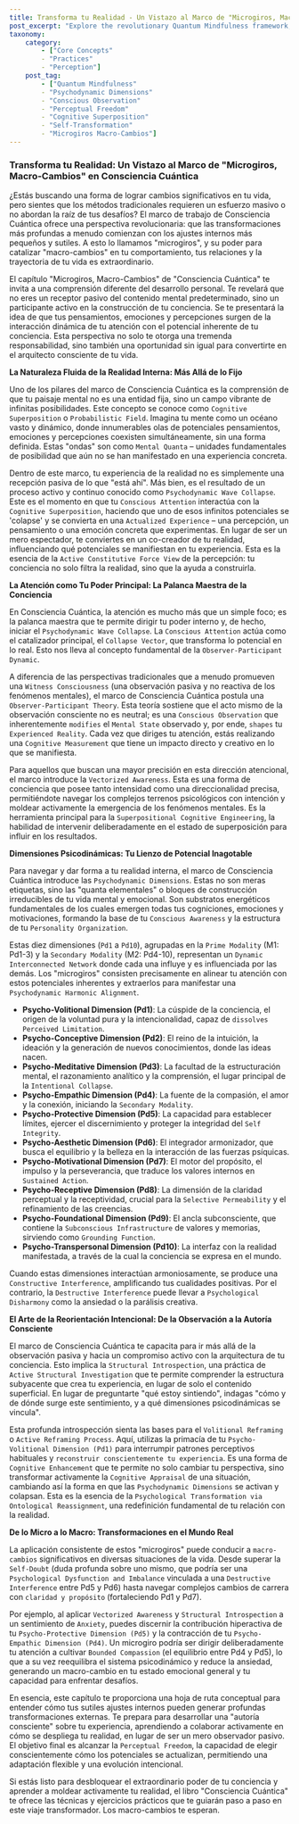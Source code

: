 ```yaml
---
title: Transforma tu Realidad - Un Vistazo al Marco de "Microgiros, Macro-Cambios" en Consciencia Cuántica
post_excerpt: "Explore the revolutionary Quantum Mindfulness framework, where profound life transformations ('macro-changes') begin with subtle internal adjustments ('micro-spins'). This post delves into how conscious attention and understanding of psychodynamic dimensions empower you to actively architect your reality, moving beyond passive observation to intentional self-authorship."
taxonomy:
    category:
        - ["Core Concepts"
        - "Practices"
        - "Perception"]
    post_tag:
        - ["Quantum Mindfulness"
        - "Psychodynamic Dimensions"
        - "Conscious Observation"
        - "Perceptual Freedom"
        - "Cognitive Superposition"
        - "Self-Transformation"
        - "Microgiros Macro-Cambios"]
---
```

### Transforma tu Realidad: Un Vistazo al Marco de "Microgiros, Macro-Cambios" en Consciencia Cuántica

¿Estás buscando una forma de lograr cambios significativos en tu vida, pero sientes que los métodos tradicionales requieren un esfuerzo masivo o no abordan la raíz de tus desafíos? El marco de trabajo de Consciencia Cuántica ofrece una perspectiva revolucionaria: que las transformaciones más profundas a menudo comienzan con los ajustes internos más pequeños y sutiles. A esto lo llamamos "microgiros", y su poder para catalizar "macro-cambios" en tu comportamiento, tus relaciones y la trayectoria de tu vida es extraordinario.

El capítulo "Microgiros, Macro-Cambios" de "Consciencia Cuántica" te invita a una comprensión diferente del desarrollo personal. Te revelará que no eres un receptor pasivo del contenido mental predeterminado, sino un participante activo en la construcción de tu conciencia. Se te presentará la idea de que tus pensamientos, emociones y percepciones surgen de la interacción dinámica de tu atención con el potencial inherente de tu conciencia. Esta perspectiva no solo te otorga una tremenda responsabilidad, sino también una oportunidad sin igual para convertirte en el arquitecto consciente de tu vida.

**La Naturaleza Fluida de la Realidad Interna: Más Allá de lo Fijo**

Uno de los pilares del marco de Consciencia Cuántica es la comprensión de que tu paisaje mental no es una entidad fija, sino un campo vibrante de infinitas posibilidades. Este concepto se conoce como `Cognitive Superposition` o `Probabilistic Field`. Imagina tu mente como un océano vasto y dinámico, donde innumerables olas de potenciales pensamientos, emociones y percepciones coexisten simultáneamente, sin una forma definida. Estas "ondas" son como `Mental Quanta` – unidades fundamentales de posibilidad que aún no se han manifestado en una experiencia concreta.

Dentro de este marco, tu experiencia de la realidad no es simplemente una recepción pasiva de lo que "está ahí". Más bien, es el resultado de un proceso activo y continuo conocido como `Psychodynamic Wave Collapse`. Este es el momento en que tu `Conscious Attention` interactúa con la `Cognitive Superposition`, haciendo que uno de esos infinitos potenciales se 'colapse' y se convierta en una `Actualized Experience` – una percepción, un pensamiento o una emoción concreta que experimentas. En lugar de ser un mero espectador, te conviertes en un co-creador de tu realidad, influenciando qué potenciales se manifiestan en tu experiencia. Esta es la esencia de la `Active Constitutive Force View` de la percepción: tu conciencia no solo filtra la realidad, sino que la ayuda a construirla.

**La Atención como Tu Poder Principal: La Palanca Maestra de la Conciencia**

En Consciencia Cuántica, la atención es mucho más que un simple foco; es la palanca maestra que te permite dirigir tu poder interno y, de hecho, iniciar el `Psychodynamic Wave Collapse`. La `Conscious Attention` actúa como el catalizador principal, el `Collapse Vector`, que transforma lo potencial en lo real. Esto nos lleva al concepto fundamental de la `Observer-Participant Dynamic`.

A diferencia de las perspectivas tradicionales que a menudo promueven una `Witness Consciousness` (una observación pasiva y no reactiva de los fenómenos mentales), el marco de Consciencia Cuántica postula una `Observer-Participant Theory`. Esta teoría sostiene que el acto mismo de la observación consciente no es neutral; es una `Conscious Observation` que inherentemente `modifies` el `Mental State` observado y, por ende, `shapes` tu `Experienced Reality`. Cada vez que diriges tu atención, estás realizando una `Cognitive Measurement` que tiene un impacto directo y creativo en lo que se manifiesta.

Para aquellos que buscan una mayor precisión en esta dirección atencional, el marco introduce la `Vectorized Awareness`. Esta es una forma de conciencia que posee tanto intensidad como una direccionalidad precisa, permitiéndote navegar los complejos terrenos psicológicos con intención y moldear activamente la emergencia de los fenómenos mentales. Es la herramienta principal para la `Superpositional Cognitive Engineering`, la habilidad de intervenir deliberadamente en el estado de superposición para influir en los resultados.

**Dimensiones Psicodinámicas: Tu Lienzo de Potencial Inagotable**

Para navegar y dar forma a tu realidad interna, el marco de Consciencia Cuántica introduce las `Psychodynamic Dimensions`. Estas no son meras etiquetas, sino las "quanta elementales" o bloques de construcción irreducibles de tu vida mental y emocional. Son substratos energéticos fundamentales de los cuales emergen todas tus cogniciones, emociones y motivaciones, formando la base de tu `Conscious Awareness` y la estructura de tu `Personality Organization`.

Estas diez dimensiones (`Pd1` a `Pd10`), agrupadas en la `Prime Modality` (M1: Pd1-3) y la `Secondary Modality` (M2: Pd4-10), representan un `Dynamic Interconnected Network` donde cada una influye y es influenciada por las demás. Los "microgiros" consisten precisamente en alinear tu atención con estos potenciales inherentes y extraerlos para manifestar una `Psychodynamic Harmonic Alignment`.

*   **Psycho-Volitional Dimension (Pd1)**: La cúspide de la conciencia, el origen de la voluntad pura y la intencionalidad, capaz de `dissolves` `Perceived Limitation`.
*   **Psycho-Conceptive Dimension (Pd2)**: El reino de la intuición, la ideación y la generación de nuevos conocimientos, donde las ideas nacen.
*   **Psycho-Meditative Dimension (Pd3)**: La facultad de la estructuración mental, el razonamiento analítico y la comprensión, el lugar principal de la `Intentional Collapse`.
*   **Psycho-Empathic Dimension (Pd4)**: La fuente de la compasión, el amor y la conexión, iniciando la `Secondary Modality`.
*   **Psycho-Protective Dimension (Pd5)**: La capacidad para establecer límites, ejercer el discernimiento y proteger la integridad del `Self Integrity`.
*   **Psycho-Aesthetic Dimension (Pd6)**: El integrador armonizador, que busca el equilibrio y la belleza en la interacción de las fuerzas psíquicas.
*   **Psycho-Motivational Dimension (Pd7)**: El motor del propósito, el impulso y la perseverancia, que traduce los valores internos en `Sustained Action`.
*   **Psycho-Receptive Dimension (Pd8)**: La dimensión de la claridad perceptual y la receptividad, crucial para la `Selective Permeability` y el refinamiento de las creencias.
*   **Psycho-Foundational Dimension (Pd9)**: El ancla subconsciente, que contiene la `Subconscious Infrastructure` de valores y memorias, sirviendo como `Grounding Function`.
*   **Psycho-Transpersonal Dimension (Pd10)**: La interfaz con la realidad manifestada, a través de la cual la conciencia se expresa en el mundo.

Cuando estas dimensiones interactúan armoniosamente, se produce una `Constructive Interference`, amplificando tus cualidades positivas. Por el contrario, la `Destructive Interference` puede llevar a `Psychological Disharmony` como la ansiedad o la parálisis creativa.

**El Arte de la Reorientación Intencional: De la Observación a la Autoría Consciente**

El marco de Consciencia Cuántica te capacita para ir más allá de la observación pasiva y hacia un compromiso activo con la arquitectura de tu conciencia. Esto implica la `Structural Introspection`, una práctica de `Active Structural Investigation` que te permite comprender la estructura subyacente que crea tu experiencia, en lugar de solo el contenido superficial. En lugar de preguntarte "qué estoy sintiendo", indagas "cómo y de dónde surge este sentimiento, y a qué dimensiones psicodinámicas se vincula".

Esta profunda introspección sienta las bases para el `Volitional Reframing` o `Active Reframing Process`. Aquí, utilizas la primacía de tu `Psycho-Volitional Dimension (Pd1)` para interrumpir patrones perceptivos habituales y `reconstruir conscientemente tu experiencia`. Es una forma de `Cognitive Enhancement` que te permite no solo cambiar tu perspectiva, sino transformar activamente la `Cognitive Appraisal` de una situación, cambiando así la forma en que las `Psychodynamic Dimensions` se activan y colapsan. Esta es la esencia de la `Psychological Transformation via Ontological Reassignment`, una redefinición fundamental de tu relación con la realidad.

**De lo Micro a lo Macro: Transformaciones en el Mundo Real**

La aplicación consistente de estos "microgiros" puede conducir a `macro-cambios` significativos en diversas situaciones de la vida. Desde superar la `Self-Doubt` (duda profunda sobre uno mismo, que podría ser una `Psychological Dysfunction and Imbalance` vinculada a una `Destructive Interference` entre Pd5 y Pd6) hasta navegar complejos cambios de carrera con `claridad y propósito` (fortaleciendo Pd1 y Pd7).

Por ejemplo, al aplicar `Vectorized Awareness` y `Structural Introspection` a un sentimiento de `Anxiety`, puedes discernir la contribución hiperactiva de tu `Psycho-Protective Dimension (Pd5)` y la contracción de tu `Psycho-Empathic Dimension (Pd4)`. Un microgiro podría ser dirigir deliberadamente tu atención a cultivar `Bounded Compassion` (el equilibrio entre Pd4 y Pd5), lo que a su vez reequilibra el sistema psicodinámico y reduce la ansiedad, generando un macro-cambio en tu estado emocional general y tu capacidad para enfrentar desafíos.

En esencia, este capítulo te proporciona una hoja de ruta conceptual para entender cómo tus sutiles ajustes internos pueden generar profundas transformaciones externas. Te prepara para desarrollar una "autoría consciente" sobre tu experiencia, aprendiendo a colaborar activamente en cómo se despliega tu realidad, en lugar de ser un mero observador pasivo. El objetivo final es alcanzar la `Perceptual Freedom`, la capacidad de elegir conscientemente cómo los potenciales se actualizan, permitiendo una adaptación flexible y una evolución intencional.

Si estás listo para desbloquear el extraordinario poder de tu conciencia y aprender a moldear activamente tu realidad, el libro "Consciencia Cuántica" te ofrece las técnicas y ejercicios prácticos que te guiarán paso a paso en este viaje transformador. Los macro-cambios te esperan.